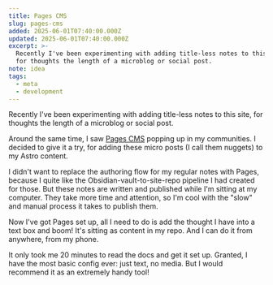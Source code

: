 ```yaml
---
title: Pages CMS
slug: pages-cms
added: 2025-06-01T07:40:00.000Z
updated: 2025-06-01T07:40:00.000Z
excerpt: >-
  Recently I've been experimenting with adding title-less notes to this site,
  for thoughts the length of a microblog or social post.
note: idea
tags:
  - meta
  - development
---
```

Recently I've been experimenting with adding title-less notes to this site, for thoughts the length of a microblog or social post. 

Around the same time, I saw [Pages CMS](https://pagescms.org/) popping up in my communities. I decided to give it a try, for adding these micro posts (I call them nuggets) to my Astro content.

I didn't want to replace the authoring flow for my regular notes with Pages, because I quite like the Obsidian-vault-to-site-repo pipeline I had created for those. But these notes are written and published while I'm sitting at my computer. They take more time and attention, so I'm cool with the "slow" and manual process it takes to publish them.

Now I've got Pages set up, all I need to do is add the thought I have into a text box and boom! It's sitting as content in my repo. And I can do it from anywhere, from my phone. 

It only took me 20 minutes to read the docs and get it set up. Granted, I have the most basic config ever: just text, no media. But I would recommend it as an extremely handy tool!

